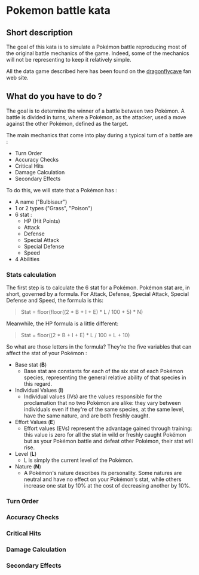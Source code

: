 # Pokemon battle kata

## Short description

The goal of this kata is to simulate a Pokémon battle reproducing most of the original battle mechanics of the game.
Indeed, some of the mechanics will not be representing to keep it relatively simple.

All the data game described here has been found on the [dragonflycave](https://www.dragonflycave.com/mechanics/stat) fan web site.

## What do you have to do ?

The goal is to determine the winner of a battle between two Pokémon.
A battle is divided in turns, where a Pokémon, as the attacker, used a move against the other Pokémon, defined as the target.

The main mechanics that come into play during a typical turn of a battle are :
* Turn Order
* Accuracy Checks
* Critical Hits
* Damage Calculation
* Secondary Effects

To do this, we will state that a Pokémon has :
* A name ("Bulbisaur")
* 1 or 2 types ("Grass", "Poison")
* 6 stat :
    * HP (Hit Points)
    * Attack
    * Defense
    * Special Attack
    * Special Defense
    * Speed
* 4 Abilities

### Stats calculation

The first step is to calculate the 6 stat for a Pokémon.
Pokémon stat are, in short, governed by a formula. For Attack, Defense, Special Attack, Special Defense and Speed, the formula is this:
> Stat = floor(floor((2 * B + I + E) * L / 100 + 5) * N)

Meanwhile, the HP formula is a little different:
> Stat = floor((2 * B + I + E) * L / 100 + L + 10)

So what are those letters in the formula? They're the five variables that can affect the stat of your Pokémon :
* Base stat (**B**)
    * Base stat are constants for each of the six stat of each Pokémon species, representing the general relative ability of that species in this regard.
* Individual Values (**I**)
    * Individual values (IVs) are the values responsible for the proclamation that no two Pokémon are alike: they vary between individuals even if they're of the same species, at the same level, have the same nature, and are both freshly caught.
* Effort Values (**E**)
    * Effort values (EVs) represent the advantage gained through training: this value is zero for all the stat in wild or freshly caught Pokémon but as your Pokémon battle and defeat other Pokémon, their stat will rise.
* Level (**L**)
    * L is simply the current level of the Pokémon.
* Nature (**N**)
    * A Pokémon's nature describes its personality. Some natures are neutral and have no effect on your Pokémon's stat, while others increase one stat by 10% at the cost of decreasing another by 10%.

### Turn Order

### Accuracy Checks

### Critical Hits

### Damage Calculation

### Secondary Effects